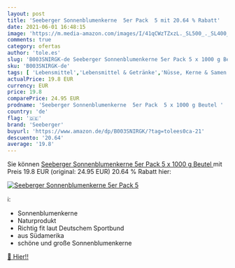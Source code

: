 ```yaml
---
layout: post
title: 'Seeberger Sonnenblumenkerne  5er Pack  5 mit 20.64 % Rabatt'
date: 2021-06-01 16:48:15
image: 'https://m.media-amazon.com/images/I/41qCWzTZxzL._SL500_._SL400_.jpg'
comments: true
category: ofertas
author: 'tole.es'
slug: 'B003SNIRGK-de Seeberger Sonnenblumenkerne 5er Pack 5 x 1000 g Beutel'
sku: 'B003SNIRGK-de'
tags: [ 'Lebensmittel','Lebensmittel & Getränke','Nüsse, Kerne & Samen','Sonnenblumenkerne','Süßigkeiten & Knabbereien','seeberger', ]
actualPrice: 19.8 EUR
currency: EUR
price: 19.8
comparePrice: 24.95 EUR
prodname: 'Seeberger Sonnenblumenkerne  5er Pack  5 x 1000 g Beutel '
country: 'de'
flag: '🇩🇪'
brand: 'Seeberger'
buyurl: 'https://www.amazon.de/dp/B003SNIRGK/?tag=tolees0ca-21'
descuento: '20.64'
average: '19.8'
---
```


Sie können [Seeberger Sonnenblumenkerne  5er Pack  5 x 1000 g Beutel ](https://www.amazon.de/dp/B003SNIRGK/?tag=tolees0ca-21) mit Preis 19.8 EUR (original: 24.95 EUR) 20.64 % Rabatt hier:

[![Seeberger Sonnenblumenkerne  5er Pack  5](https://m.media-amazon.com/images/I/41qCWzTZxzL._SL500_._SL400_.jpg)](https://www.amazon.de/dp/B003SNIRGK/?tag=tolees0ca-21)

ℹ️:

- Sonnenblumenkerne
- Naturprodukt
- Richtig fit laut Deutschem Sportbund
- aus Südamerika
- schöne und große Sonnenblumenkerne

[🛒 Hier!!](https://www.amazon.de/dp/B003SNIRGK/?tag=tolees0ca-21)
